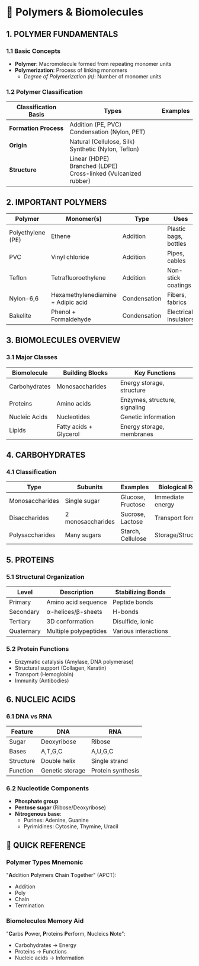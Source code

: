 # 🧬 Polymers & Biomolecules

## 1. POLYMER FUNDAMENTALS
### 1.1 Basic Concepts
- **Polymer**: Macromolecule formed from repeating monomer units
- **Polymerization**: Process of linking monomers
  - *Degree of Polymerization (n)*: Number of monomer units

### 1.2 Polymer Classification
| Classification Basis | Types | Examples |
|----------------------|-------|----------|
| **Formation Process** | Addition (PE, PVC) <br> Condensation (Nylon, PET) | |
| **Origin** | Natural (Cellulose, Silk) <br> Synthetic (Nylon, Teflon) | |
| **Structure** | Linear (HDPE) <br> Branched (LDPE) <br> Cross-linked (Vulcanized rubber) | |

## 2. IMPORTANT POLYMERS
| Polymer | Monomer(s) | Type | Uses |
|---------|------------|------|------|
| Polyethylene (PE) | Ethene | Addition | Plastic bags, bottles |
| PVC | Vinyl chloride | Addition | Pipes, cables |
| Teflon | Tetrafluoroethylene | Addition | Non-stick coatings |
| Nylon-6,6 | Hexamethylenediamine + Adipic acid | Condensation | Fibers, fabrics |
| Bakelite | Phenol + Formaldehyde | Condensation | Electrical insulators |

## 3. BIOMOLECULES OVERVIEW
### 3.1 Major Classes
| Biomolecule | Building Blocks | Key Functions |
|------------|----------------|---------------|
| Carbohydrates | Monosaccharides | Energy storage, structure |
| Proteins | Amino acids | Enzymes, structure, signaling |
| Nucleic Acids | Nucleotides | Genetic information |
| Lipids | Fatty acids + Glycerol | Energy storage, membranes |

## 4. CARBOHYDRATES
### 4.1 Classification
| Type | Subunits | Examples | Biological Role |
|------|----------|----------|-----------------|
| Monosaccharides | Single sugar | Glucose, Fructose | Immediate energy |
| Disaccharides | 2 monosaccharides | Sucrose, Lactose | Transport forms |
| Polysaccharides | Many sugars | Starch, Cellulose | Storage/Structure |

## 5. PROTEINS
### 5.1 Structural Organization
| Level | Description | Stabilizing Bonds |
|-------|-------------|--------------------|
| Primary | Amino acid sequence | Peptide bonds |
| Secondary | α-helices/β-sheets | H-bonds |
| Tertiary | 3D conformation | Disulfide, ionic |
| Quaternary | Multiple polypeptides | Various interactions |

### 5.2 Protein Functions
- Enzymatic catalysis (Amylase, DNA polymerase)
- Structural support (Collagen, Keratin)
- Transport (Hemoglobin)
- Immunity (Antibodies)

## 6. NUCLEIC ACIDS
### 6.1 DNA vs RNA
| Feature | DNA | RNA |
|---------|-----|-----|
| Sugar | Deoxyribose | Ribose |
| Bases | A,T,G,C | A,U,G,C |
| Structure | Double helix | Single strand |
| Function | Genetic storage | Protein synthesis |

### 6.2 Nucleotide Components
- **Phosphate group**
- **Pentose sugar** (Ribose/Deoxyribose)
- **Nitrogenous base**:
  - Purines: Adenine, Guanine
  - Pyrimidines: Cytosine, Thymine, Uracil

## 🧪 QUICK REFERENCE
### Polymer Types Mnemonic
"**A**ddition **P**olymers **C**hain **T**ogether" (APCT):
- Addition
- Poly
- Chain
- Termination

### Biomolecules Memory Aid
"**C**arbs **P**ower, **P**roteins **P**erform, **N**ucleics **N**ote":
- Carbohydrates → Energy
- Proteins → Functions
- Nucleic acids → Information